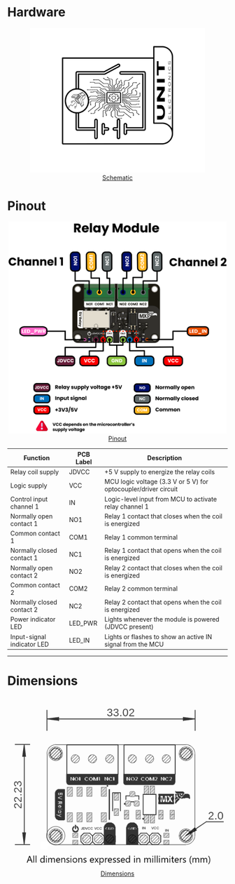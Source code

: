 # Hardware

<div align="center">
    <a href="#"><img src="resources/img/Schematics_icon.jpg" width="400px"><br/>Schematic</a>
    <br/>

</div>

# Pinout

<div align="center">
    <a href="#"><img src="resources/UE0082-PINOUT-UNIT_G6K-2G-Y-TR DC5-RELAY-EN.png" width="500px"><br/>Pinout</a>
    <br/>


</div>

| Function                    | PCB Label | Description                                                      |
|-----------------------------|-----------|------------------------------------------------------------------|
| Relay coil supply           | JDVCC     | +5 V supply to energize the relay coils                          |
| Logic supply                | VCC       | MCU logic voltage (3.3 V or 5 V) for optocoupler/driver circuit  |
| Control input channel 1     | IN        | Logic-level input from MCU to activate relay channel 1           |
| Normally open contact 1     | NO1       | Relay 1 contact that closes when the coil is energized           |
| Common contact 1            | COM1      | Relay 1 common terminal                                          |
| Normally closed contact 1   | NC1       | Relay 1 contact that opens when the coil is energized            |
| Normally open contact 2     | NO2       | Relay 2 contact that closes when the coil is energized           |
| Common contact 2            | COM2      | Relay 2 common terminal                                          |
| Normally closed contact 2   | NC2       | Relay 2 contact that opens when the coil is energized            |
| Power indicator LED         | LED_PWR   | Lights whenever the module is powered (JDVCC present)            |
| Input-signal indicator LED  | LED_IN    | Lights or flashes to show an active IN signal from the MCU       |

---

# Dimensions

<div align="center">
    <a href="#"><img src="resources/dimensions.png" width="500px"><br/>Dimensions</a>
    <br/>


</div>

